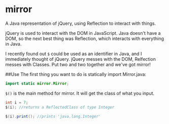 # mirror
A Java representation of jQuery, using Reflection to interact with things.

jQuery is used to interact with the DOM in JavaScript. Java doesn't have a DOM, so the next best thing was Reflection, which interacts with everything in Java.

I recently found out `$` could be used as an identifier in Java, and I immediately thought of jQuery. jQuery messes with the DOM, Relfection messes with Classes. Put two and two together and we've got mirror!

##Use
The first thing you want to do is statically import Mirror.java:
```java
import static mirror.Mirror;
```
`$()` is the main method for mirror. It will get the class of what you input.
```java
int i = 7;
$(i); //returns a ReflectedClass of type Integer

$(i).print(); //prints 'java.lang.Integer'
```
